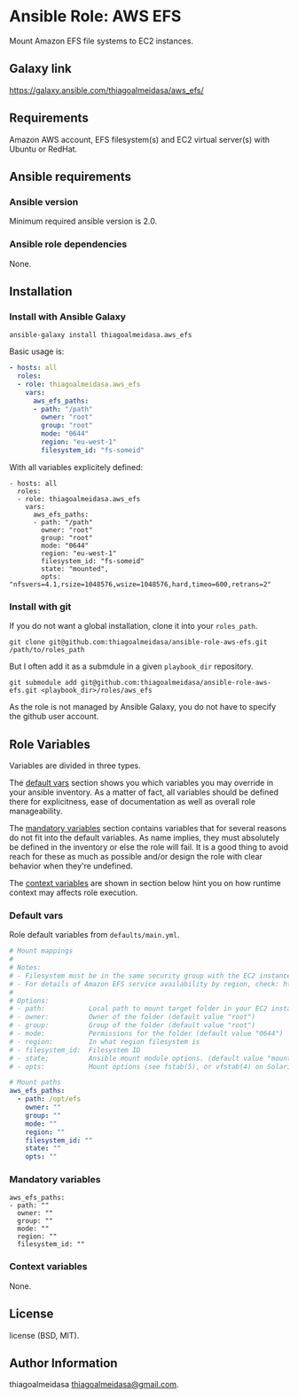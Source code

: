 # Ansible Role: AWS EFS

Mount Amazon EFS file systems to EC2 instances.

## Galaxy link

https://galaxy.ansible.com/thiagoalmeidasa/aws_efs/

## Requirements

Amazon AWS account, EFS filesystem(s) and EC2 virtual server(s) with Ubuntu or RedHat.

## Ansible requirements

### Ansible version

Minimum required ansible version is 2.0.

### Ansible role dependencies

None.

## Installation

### Install with Ansible Galaxy

```shell
ansible-galaxy install thiagoalmeidasa.aws_efs
```

Basic usage is:

```yaml
- hosts: all
  roles:
  - role: thiagoalmeidasa.aws_efs
    vars:
      aws_efs_paths:
      - path: "/path"
        owner: "root"
        group: "root"
        mode: "0644"
        region: "eu-west-1"
        filesystem_id: "fs-someid"
```

With all variables explicitely defined:

```
- hosts: all
  roles:
  - role: thiagoalmeidasa.aws_efs
    vars:
      aws_efs_paths:
      - path: "/path"
        owner: "root"
        group: "root"
        mode: "0644"
        region: "eu-west-1"
        filesystem_id: "fs-someid"
        state: "mounted",
        opts: "nfsvers=4.1,rsize=1048576,wsize=1048576,hard,timeo=600,retrans=2"
```
### Install with git

If you do not want a global installation, clone it into your `roles_path`.

```shell
git clone git@github.com:thiagoalmeidasa/ansible-role-aws-efs.git /path/to/roles_path
```

But I often add it as a submdule in a given `playbook_dir` repository.

```shell
git submodule add git@github.com:thiagoalmeidasa/ansible-role-aws-efs.git <playbook_dir>/roles/aws_efs
```

As the role is not managed by Ansible Galaxy, you do not have to specify the
github user account.

## Role Variables

Variables are divided in three types.

The [default vars](#default-vars) section shows you which variables you may
override in your ansible inventory. As a matter of fact, all variables should
be defined there for explicitness, ease of documentation as well as overall
role manageability.

The [mandatory variables](#mandatory-variables) section contains variables that
for several reasons do not fit into the default variables. As name implies,
they must absolutely be defined in the inventory or else the role will
fail. It is a good thing to avoid reach for these as much as possible and/or
design the role with clear behavior when they're undefined.

The [context variables](#context-variables) are shown in section below hint you
on how runtime context may affects role execution.

### Default vars

Role default variables from `defaults/main.yml`.

```yaml
# Mount mappings
#
# Notes:
# - Filesystem must be in the same security group with the EC2 instances using it
# - For details of Amazon EFS service availability by region, check: https://aws.amazon.com/about-aws/global-infrastructure/regional-product-services/
#
# Options:
# - path:           Local path to mount target folder in your EC2 instance
# - owner:          Owner of the folder (default value "root")
# - group:          Group of the folder (default value "root")
# - mode:           Permissions for the folder (default value "0644")
# - region:         In what region filesystem is
# - filesystem_id:  Filesystem ID
# - state:          Ansible mount module options. (default value "mounted")  http://docs.ansible.com/ansible/latest/mount_module.html#options
# - opts:           Mount options (see fstab(5), or vfstab(4) on Solaris). (default following aws instructions "nfsvers=4.1,rsize=1048576,wsize=1048576,hard,timeo=600,retrans=2")

# Mount paths
aws_efs_paths:
  - path: /opt/efs
    owner: ""
    group: ""
    mode: ""
    region: ""
    filesystem_id: ""
    state: ""
    opts: ""
```

### Mandatory variables

```
aws_efs_paths:
- path: ""
  owner: ""
  group: ""
  mode: ""
  region: ""
  filesystem_id: ""
```

### Context variables

None.

## License

license (BSD, MIT).

## Author Information

thiagoalmeidasa <thiagoalmeidasa@gmail.com>.
